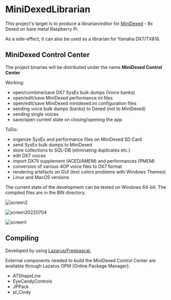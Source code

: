 # MiniDexedLibrarian
This project's target is to produce a librarian/editor for [MiniDexed](https://github.com/probonopd/MiniDexed) - 8x Dexed on bare metal Raspberry Pi.

As a side-effect, it can also be used as a librarian for Yamaha DX7/TX816.

## MiniDexed Control Center
The project binaries will be distributed under the name **MiniDexed Control Center**

Working:
- open/combine/save DX7 SysEx bulk dumps (Voice banks)
- open/edit/save MiniDexed performance.ini files
- open/edit/save MiniDexed minidexed.ini configuration files
- sending voice bulk dumps (banks) to Dexed (not to MiniDexed)
- sending single voices
- save/open current state on closing/opening the app

ToDo:
- organize SysEx and performance files on MiniDexed SD Card
- send SysEx bulk dumps to MiniDexed
- store collections to SQL-DB (eliminating duplicates etc.)
- edit DX7 voices
- import DX7II supplement (ACED/AMEM) and performances (PMEM)
- conversion of various 4OP voice files to DX7 format
- rendering artefacts on GUI (text colors problems with Windows Themes)
- Linux and MacOS versions

The current state of the development can be tested on Windows 64-bit. The compiled files are in the BIN directory.

![screen2](https://user-images.githubusercontent.com/68187526/178163001-3e88828b-6c6c-42ed-a54d-ce3d169eb028.jpg)

![screen20220704](https://user-images.githubusercontent.com/68187526/177214738-78d8b019-6be4-42a1-8a22-6bbe6c2276cc.png)

![screen1](https://user-images.githubusercontent.com/68187526/178163010-8108f7ed-37da-4dff-be30-7b929a1eb6e7.jpg)

## Compiling
Developed by using [Lazarus/Freepascal.](https://www.lazarus-ide.org/)

External components needed to build the MiniDexed Control Center are available through Lazarus OPM (Online Package Manager):
- ATShapeLine
- EyeCandyControls
- JPPack
- pl_Cindy

